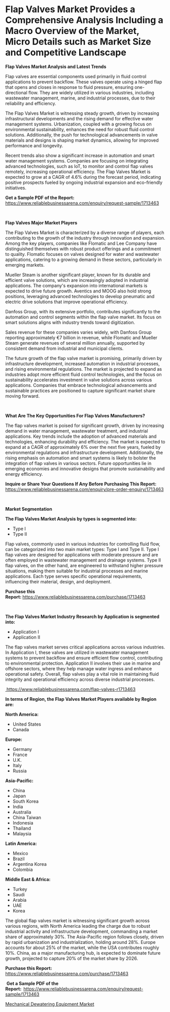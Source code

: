 <p><h1>Flap Valves Market Provides a Comprehensive Analysis Including a Macro Overview of the Market, Micro Details such as Market Size and Competitive Landscape</h1></p><p><strong>Flap Valves Market Analysis and Latest Trends</strong></p>
<p><p>Flap valves are essential components used primarily in fluid control applications to prevent backflow. These valves operate using a hinged flap that opens and closes in response to fluid pressure, ensuring one-directional flow. They are widely utilized in various industries, including wastewater management, marine, and industrial processes, due to their reliability and efficiency.</p><p>The Flap Valves Market is witnessing steady growth, driven by increasing infrastructural developments and the rising demand for effective water management systems. Urbanization, coupled with a growing focus on environmental sustainability, enhances the need for robust fluid control solutions. Additionally, the push for technological advancements in valve materials and designs is shaping market dynamics, allowing for improved performance and longevity.</p><p>Recent trends also show a significant increase in automation and smart water management systems. Companies are focusing on integrating advanced technologies, such as IoT, to monitor and control flap valves remotely, increasing operational efficiency. The Flap Valves Market is expected to grow at a CAGR of 4.6% during the forecast period, indicating positive prospects fueled by ongoing industrial expansion and eco-friendly initiatives.</p></p>
<p><strong>Get a Sample PDF of the Report:&nbsp;</strong> <a href="https://www.reliablebusinessarena.com/enquiry/request-sample/1713463?utm_campaign=2209&utm_medium=2&utm_source=Github&utm_content=ia&utm_term=28032025&utm_id=flap-valves">https://www.reliablebusinessarena.com/enquiry/request-sample/1713463</a></p>
<p>&nbsp;</p>
<p><strong>Flap Valves Major Market Players</strong></p>
<p><p>The Flap Valves Market is characterized by a diverse range of players, each contributing to the growth of the industry through innovation and expansion. Among the key players, companies like Flomatic and Lee Company have distinguished themselves with robust product offerings and a commitment to quality. Flomatic focuses on valves designed for water and wastewater applications, catering to a growing demand in these sectors, particularly in emerging markets.</p><p>Mueller Steam is another significant player, known for its durable and efficient valve solutions, which are increasingly adopted in industrial applications. The company's expansion into international markets is expected to drive future growth. Aventics and MOOG also hold strong positions, leveraging advanced technologies to develop pneumatic and electric drive solutions that improve operational efficiency.</p><p>Danfoss Group, with its extensive portfolio, contributes significantly to the automation and control segments within the flap valve market. Its focus on smart solutions aligns with industry trends toward digitization. </p><p>Sales revenue for these companies varies widely, with Danfoss Group reporting approximately €7 billion in revenue, while Flomatic and Mueller Steam generate revenues of several million annually, supported by consistent demand from industrial and municipal clients.</p><p>The future growth of the flap valve market is promising, primarily driven by infrastructure development, increased automation in industrial processes, and rising environmental regulations. The market is projected to expand as industries adopt more efficient fluid control technologies, and the focus on sustainability accelerates investment in valve solutions across various applications. Companies that embrace technological advancements and sustainable practices are positioned to capture significant market share moving forward.</p></p>
<p>&nbsp;</p>
<p><strong>What Are The Key Opportunities For Flap Valves Manufacturers?</strong></p>
<p><p>The flap valves market is poised for significant growth, driven by increasing demand in water management, wastewater treatment, and industrial applications. Key trends include the adoption of advanced materials and technologies, enhancing durability and efficiency. The market is expected to expand at a CAGR of approximately 6% over the next five years, fueled by environmental regulations and infrastructure development. Additionally, the rising emphasis on automation and smart systems is likely to bolster the integration of flap valves in various sectors. Future opportunities lie in emerging economies and innovative designs that promote sustainability and energy efficiency.</p></p>
<p><strong>Inquire or Share Your Questions If Any Before Purchasing This Report:</strong> <a href="https://www.reliablebusinessarena.com/enquiry/pre-order-enquiry/1713463?utm_campaign=2209&utm_medium=2&utm_source=Github&utm_content=ia&utm_term=28032025&utm_id=flap-valves">https://www.reliablebusinessarena.com/enquiry/pre-order-enquiry/1713463</a></p>
<p>&nbsp;</p>
<p><strong>Market Segmentation</strong></p>
<p><strong>The Flap Valves Market Analysis by types is segmented into:</strong></p>
<p><ul><li>Type I</li><li>Type II</li></ul></p>
<p><p>Flap valves, commonly used in various industries for controlling fluid flow, can be categorized into two main market types: Type I and Type II. Type I flap valves are designed for applications with moderate pressure and are often employed in wastewater management and drainage systems. Type II flap valves, on the other hand, are engineered to withstand higher pressure situations, making them suitable for industrial processes and marine applications. Each type serves specific operational requirements, influencing their material, design, and deployment.</p></p>
<p><strong>Purchase this Report:&nbsp;</strong><a href="https://www.reliablebusinessarena.com/purchase/1713463?utm_campaign=2209&utm_medium=2&utm_source=Github&utm_content=ia&utm_term=28032025&utm_id=flap-valves">https://www.reliablebusinessarena.com/purchase/1713463</a></p>
<p>&nbsp;</p>
<p><strong>The Flap Valves Market Industry Research by Application is segmented into:</strong></p>
<p><ul><li>Application I</li><li>Application II</li></ul></p>
<p><p>The flap valves market serves critical applications across various industries. In Application I, these valves are utilized in wastewater management systems to prevent backflow and ensure efficient flow control, contributing to environmental protection. Application II involves their use in marine and offshore sectors, where they help manage water ingress and enhance operational safety. Overall, flap valves play a vital role in maintaining fluid integrity and operational efficiency across diverse industrial processes.</p></p>
<p><a href="https://www.reliablebusinessarena.com/flap-valves-r1713463?utm_campaign=2209&utm_medium=2&utm_source=Github&utm_content=ia&utm_term=28032025&utm_id=flap-valves">&nbsp;https://www.reliablebusinessarena.com/flap-valves-r1713463</a></p>
<p><strong>In terms of Region, the Flap Valves Market Players available by Region are:</strong></p>
<p>
    <p> <strong> North America: </strong>
        <ul>
            <li>United States</li>
            <li>Canada</li>
        </ul>
        </p> 
    <p> <strong> Europe: </strong>
        <ul>
            <li>Germany</li>
            <li>France</li>
            <li>U.K.</li>
            <li>Italy</li>
            <li>Russia</li>
        </ul>
        </p> 
    <p> <strong> Asia-Pacific: </strong>
        <ul>
            <li>China</li>
            <li>Japan</li>
            <li>South Korea</li>
            <li>India</li>
            <li>Australia</li>
            <li>China Taiwan</li>
            <li>Indonesia</li>
            <li>Thailand</li>
            <li>Malaysia</li>
        </ul>
        </p> 
    <p> <strong> Latin America: </strong>
        <ul>
            <li>Mexico</li>
            <li>Brazil</li>
            <li>Argentina Korea</li>
            <li>Colombia</li>
        </ul>
        </p> 
    <p> <strong> Middle East & Africa: </strong>
        <ul>
            <li>Turkey</li>
            <li>Saudi</li>
            <li>Arabia</li>
            <li>UAE</li>
            <li>Korea</li>
        </ul>
    </p>
    </p>
<p><p>The global flap valves market is witnessing significant growth across various regions, with North America leading the charge due to robust industrial activity and infrastructure development, commanding a market share of approximately 30%. The Asia-Pacific region follows closely, driven by rapid urbanization and industrialization, holding around 28%. Europe accounts for about 25% of the market, while the USA contributes roughly 10%. China, as a major manufacturing hub, is expected to dominate future growth, projected to capture 20% of the market share by 2026.</p></p>
<p><strong>Purchase this Report: </strong><a href="https://www.reliablebusinessarena.com/purchase/1713463?utm_campaign=2209&utm_medium=2&utm_source=Github&utm_content=ia&utm_term=28032025&utm_id=flap-valves">https://www.reliablebusinessarena.com/purchase/1713463</a></p>
<p>&nbsp;<strong>Get a Sample PDF of the Report:&nbsp;&nbsp;</strong><a href="https://www.reliablebusinessarena.com/enquiry/request-sample/1713463?utm_campaign=2209&utm_medium=2&utm_source=Github&utm_content=ia&utm_term=28032025&utm_id=flap-valves">https://www.reliablebusinessarena.com/enquiry/request-sample/1713463</a></p>
<p><strong></strong></p>
<p><p><a href="https://github.com/mauripalmi/Market-Research-Report-List-6/blob/main/mechanical-dewatering-equipment-market.md?utm_campaign=2209&utm_medium=2&utm_source=Github&utm_content=ia&utm_term=28032025&utm_id=flap-valves">Mechanical Dewatering Equipment Market</a></p></p>